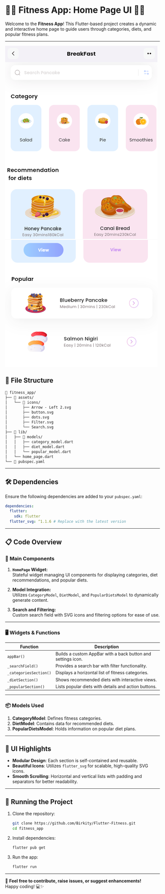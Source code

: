 # 🏋️‍♀️ Fitness App: Home Page UI 🏋️‍♂️

Welcome to the **Fitness App**! This Flutter-based project creates a dynamic and interactive home page to guide users through categories, diets, and popular fitness plans.

---

![alt text](image.png)
![alt text](image-1.png)

## 📂 **File Structure**

```
📁 fitness_app/
├── 📂 assets/
│   └── 📂 icons/
│       ├── Arrow - Left 2.svg
│       ├── button.svg
│       ├── dots.svg
│       ├── Filter.svg
│       └── Search.svg
├── 📂 lib/
│   ├── 📂 models/
│   │   ├── category_model.dart
│   │   ├── diet_model.dart
│   │   └── popular_model.dart
│   └── home_page.dart
└── 📄 pubspec.yaml
```

---

## 🛠️ **Dependencies**

Ensure the following dependencies are added to your `pubspec.yaml`:

```yaml
dependencies:
  flutter:
    sdk: flutter
  flutter_svg: ^1.1.6 # Replace with the latest version
```

---

## 📋 **Code Overview**

### 🌟 **Main Components**

1. **`HomePage` Widget:**  
   Stateful widget managing UI components for displaying categories, diet recommendations, and popular diets.

2. **Model Integration:**  
   Utilizes `CategoryModel`, `DietModel`, and `PopularDietsModel` to dynamically generate content.

3. **Search and Filtering:**  
   Custom search field with SVG icons and filtering options for ease of use.

---

### 🖥️ **Widgets & Functions**

| **Function**           | **Description**                                              |
| ---------------------- | ------------------------------------------------------------ |
| `appBar()`             | Builds a custom AppBar with a back button and settings icon. |
| `_searchField()`       | Provides a search bar with filter functionality.             |
| `_categoriesSection()` | Displays a horizontal list of fitness categories.            |
| `_dietSection()`       | Shows recommended diets with interactive views.              |
| `_popularSection()`    | Lists popular diets with details and action buttons.         |

---

### 📦 **Models Used**

1. **CategoryModel**: Defines fitness categories.
2. **DietModel**: Contains data for recommended diets.
3. **PopularDietsModel**: Holds information on popular diet plans.

---

## 🎨 **UI Highlights**

- **Modular Design**: Each section is self-contained and reusable.
- **Beautiful Icons**: Utilizes `flutter_svg` for scalable, high-quality SVG icons.
- **Smooth Scrolling**: Horizontal and vertical lists with padding and separators for better readability.

---

## 🚀 **Running the Project**

1. Clone the repository:

   ```bash
   git clone https://github.com/Birkity/Flutter-Fitness.git
   cd fitness_app
   ```

2. Install dependencies:

   ```bash
   flutter pub get
   ```

3. Run the app:
   ```bash
   flutter run
   ```

---

📝 **Feel free to contribute, raise issues, or suggest enhancements!**  
Happy coding! 💻✨
